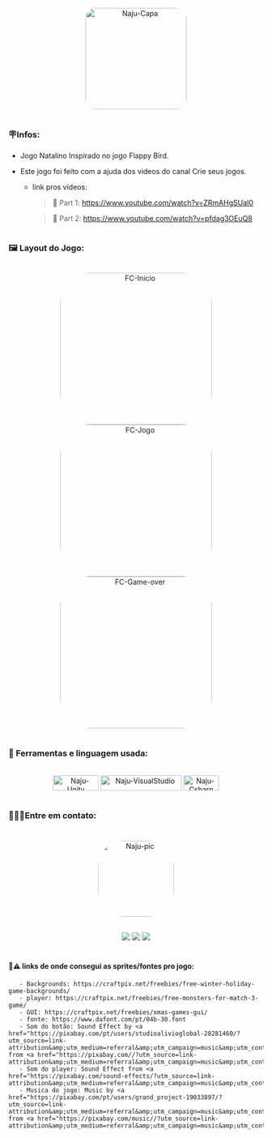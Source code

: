  
  <div align="center" style="display: inline_block"> <br> 
   <img align="center" alt="Naju-Capa" height="200" style="border-radius:20px;" src="https://media.discordapp.net/attachments/971211319384612915/1049561696617898034/Flappy_Christmas.gif?width=995&height=249">
</div>

#

### 🪧Infos:
 * Jogo Natalino Inspirado no jogo Flappy Bird.
 * Este jogo foi feito com a ajuda dos videos do canal Crie seus jogos.
   
   -  link pros videos: 
      > 🔗 Part 1: https://www.youtube.com/watch?v=ZRmAHgSUaI0

      > 🔗 Part 2: https://www.youtube.com/watch?v=pfdag3OEuQ8
#

###  🖼️ Layout do Jogo:
<div align="center" style="display: inline_block"> <br> 
   <img align="center" alt="FC-Inicio" height="300" style="border-radius:60px;" src="https://media.discordapp.net/attachments/971211319384612915/1049566788356157450/Captura_de_tela_20221202_225456.png?width=226&height=402">
<img align="center" alt="FC-Jogo" height="300" style="border-radius:60px;" src="https://media.discordapp.net/attachments/971211319384612915/1049566788033204304/Captura_de_tela_20221202_231537.png?width=224&height=402">
<img align="center" alt="FC-Game-over" height="300" style="border-radius:60px;" src="https://media.discordapp.net/attachments/971211319384612915/1049566788674932816/Captura_de_tela_20221202_230223.png?width=228&height=401">

</div>

 # 

### 🔧 Ferramentas e linguagem usada:
<div align="center" style="display: inline_block"> <br>
 <img align="center" alt="Naju-Unity" height="30" width="90" src="https://img.shields.io/badge/Unity-000000?style=for-the-badge&logo=unity&logoColor=white"> 
 <img align="center" alt="Naju-VisualStudio" height="30" width="160" src="https://img.shields.io/badge/Visual_Studio-000000?style=for-the-badge&logo=visual%20studio&logoColor=white"> 
 <img align="center" alt="Naju-Csharp" height="30" width="70" src="https://img.shields.io/badge/C%23-000000?style=for-the-badge&logo=c-sharp&logoColor=white">
 </div>

 # 

### 👩🏽‍💻Entre em contato:<h3>

<div align="center" style="display: inline_block"> <br> 
   <img align="center" alt="Naju-pic" height="150" style="border-radius:50px;" src="https://media.discordapp.net/attachments/971211319384612915/1045133439814352926/picasion.com_5e62b3a7cff90cd45101acc87bacd360.gif">

</div>

<div align="center" style="display: inline_block"> <br>

  <a href="https://www.linkedin.com/in/ana-julia-barbosa-75b6031b6/" target="_blank"><img src="https://img.shields.io/badge/-LinkedIn-%230077B5?style=for-the-badge&logo=linkedin&logoColor=white" target="_blank"></a>
  <a href = "mailto:contato.najubarbosa58@gmail.com"><img src="https://img.shields.io/badge/-Gmail-%23333?style=for-the-badge&logo=gmail&logoColor=white" target="_blank"></a>
  <a href="https://twitter.com/NajuDev" target="_blank"><img src="https://img.shields.io/badge/Twitter-1DA1F2?style=for-the-badge&logo=twitter&logoColor=white" target="_blank"></a>

</div>

#

#### 🚧⚠️ links de onde consegui as sprites/fontes pro jogo: <h4>
 
       - Backgrounds: https://craftpix.net/freebies/free-winter-holiday-game-backgrounds/
       - player: https://craftpix.net/freebies/free-monsters-for-match-3-game/
       - GUI: https://craftpix.net/freebies/xmas-games-gui/
       - fonte: https://www.dafont.com/pt/04b-30.font
       - Som do botão: Sound Effect by <a href="https://pixabay.com/pt/users/studioalivioglobal-28281460/?utm_source=link-attribution&amp;utm_medium=referral&amp;utm_campaign=music&amp;utm_content=124476">StudioAlivioGlobal</a> from <a href="https://pixabay.com//?utm_source=link-attribution&amp;utm_medium=referral&amp;utm_campaign=music&amp;utm_content=124476">Pixabay</a>
       - Som do player: Sound Effect from <a href="https://pixabay.com/sound-effects/?utm_source=link-attribution&amp;utm_medium=referral&amp;utm_campaign=music&amp;utm_content=80898">Pixabay</a>
       - Musica do jogo: Music by <a href="https://pixabay.com/pt/users/grand_project-19033897/?utm_source=link-attribution&amp;utm_medium=referral&amp;utm_campaign=music&amp;utm_content=127418">Grand_Project</a> from <a href="https://pixabay.com/music//?utm_source=link-attribution&amp;utm_medium=referral&amp;utm_campaign=music&amp;utm_content=127418">Pixabay</a>
